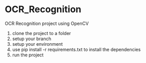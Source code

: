 # OCR_Recognition
OCR Recognition project using OpenCV

1. clone the project to a folder
2. setup your branch 
3. setup your environment
4. use pip install -r requirements.txt to install the dependencies
5. run the project
